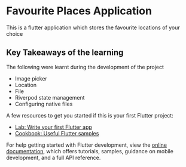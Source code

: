 # Favourite Places Application

This is a flutter application which stores the favourite locations of your choice

## Key Takeaways of the learning

The following were learnt during the development of the project

- Image picker
- Location
- File
- Riverpod state management
- Configuring native files

A few resources to get you started if this is your first Flutter project:

- [Lab: Write your first Flutter app](https://docs.flutter.dev/get-started/codelab)
- [Cookbook: Useful Flutter samples](https://docs.flutter.dev/cookbook)

For help getting started with Flutter development, view the
[online documentation](https://docs.flutter.dev/), which offers tutorials,
samples, guidance on mobile development, and a full API reference.
